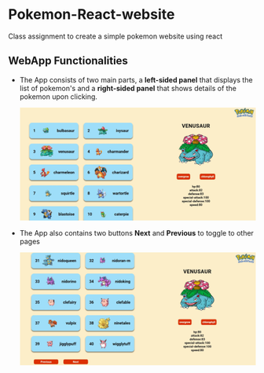 # Pokemon-React-website

Class assignment to create a simple pokemon website using react

## WebApp Functionalities

- The App consists of two main parts, a **left-sided panel** that displays the list of pokemon's and a **right-sided panel** that shows details
  of the pokemon upon clicking.

  ![image 1](./pokemon/pokemon-app/src/images/image-1.jpg)

- The App also contains two buttons **Next** and **Previous** to toggle to other pages

  ![image 2](./pokemon/pokemon-app/src/images/image-2.jpg)
  